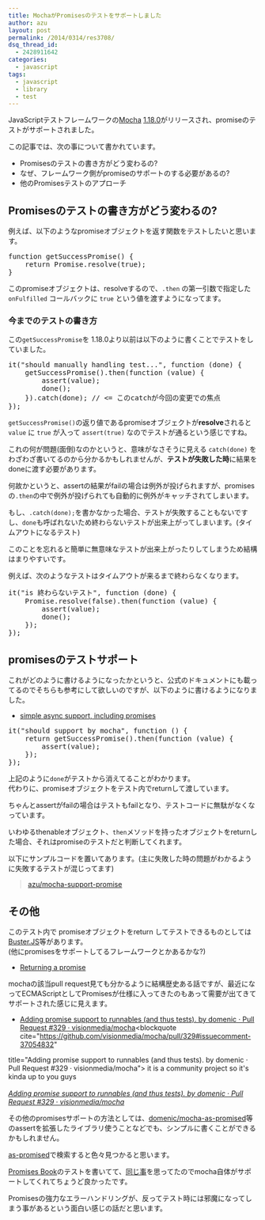 ```yaml
---
title: MochaがPromisesのテストをサポートしました
author: azu
layout: post
permalink: /2014/0314/res3708/
dsq_thread_id:
  - 2428911642
categories:
  - javascript
tags:
  - javascript
  - library
  - test
---
```

JavaScriptテストフレームワークの[Mocha][1] [1.18.0][2]がリリースされ、promiseのテストがサポートされました。

この記事では、次の事について書かれています。

*   Promisesのテストの書き方がどう変わるの?
*   なぜ、フレームワーク側がpromiseのサポートのする必要があるの?
*   他のPromisesテストのアプローチ

## Promisesのテストの書き方がどう変わるの?

例えば、以下のようなpromiseオブジェクトを返す関数をテストしたいと思います。

<div class="highlight">
  <pre><span class="kd">function</span> <span class="nx">getSuccessPromise</span><span class="p">()</span> <span class="p">{</span>
    <span class="k">return</span> <span class="nx">Promise</span><span class="p">.</span><span class="nx">resolve</span><span class="p">(</span><span class="kc">true</span><span class="p">);</span>
<span class="p">}</span>
</pre>
</div>

このpromiseオブジェクトは、resolveするので、`.then` の第一引数で指定した`onFulfilled` コールバックに `true` という値を渡すようになってます。

### 今までのテストの書き方

この`getSuccessPromise`を 1.18.0より以前は以下のように書くことでテストをしていました。

<div class="highlight">
  <pre><span class="nx">it</span><span class="p">(</span><span class="s2">"should manually handling test..."</span><span class="p">,</span> <span class="kd">function</span> <span class="p">(</span><span class="nx">done</span><span class="p">)</span> <span class="p">{</span>
    <span class="nx">getSuccessPromise</span><span class="p">().</span><span class="nx">then</span><span class="p">(</span><span class="kd">function</span> <span class="p">(</span><span class="nx">value</span><span class="p">)</span> <span class="p">{</span>
        <span class="nx">assert</span><span class="p">(</span><span class="nx">value</span><span class="p">);</span>
        <span class="nx">done</span><span class="p">();</span>
    <span class="p">}).</span><span class="k">catch</span><span class="p">(</span><span class="nx">done</span><span class="p">);</span> <span class="c1">// &lt;= このcatchが今回の変更での焦点</span>
<span class="p">});</span>
</pre>
</div>

`getSuccessPromise()`の返り値であるpromiseオブジェクトが**resolve**されると `value` に `true` が入って `assert(true)` なのでテストが通るという感じですね。

これの何が問題(面倒)なのかというと、意味がなさそうに見える `catch(done)` をわざわざ書いてるのから分かるかもしれませんが、**テストが失敗した時**に結果をdoneに渡す必要があります。

何故かというと、assertの結果がfailの場合は例外が投げられますが、promisesの`.then`の中で例外が投げられても自動的に例外がキャッチされてしまいます。

もし、`.catch(done);`を書かなかった場合、テストが失敗することもないですし、`done`も呼ばれないため終わらないテストが出来上がってしまいます。(タイムアウトになるテスト)

このことを忘れると簡単に無意味なテストが出来上がったりしてしまうため結構はまりやすいです。

例えば、次のようなテストはタイムアウトが来るまで終わらなくなります。

<div class="highlight">
  <pre><span class="nx">it</span><span class="p">(</span><span class="s2">"is 終わらないテスト"</span><span class="p">,</span> <span class="kd">function</span> <span class="p">(</span><span class="nx">done</span><span class="p">)</span> <span class="p">{</span>
    <span class="nx">Promise</span><span class="p">.</span><span class="nx">resolve</span><span class="p">(</span><span class="kc">false</span><span class="p">).</span><span class="nx">then</span><span class="p">(</span><span class="kd">function</span> <span class="p">(</span><span class="nx">value</span><span class="p">)</span> <span class="p">{</span>
        <span class="nx">assert</span><span class="p">(</span><span class="nx">value</span><span class="p">);</span>
        <span class="nx">done</span><span class="p">();</span>
    <span class="p">});</span>
<span class="p">});</span>
</pre>
</div>

## promisesのテストサポート

これがどのように書けるようになったかというと、公式のドキュメントにも載ってるのでそちらも参考にして欲しいのですが、以下のように書けるようになりました。

*   [simple async support, including promises][3]

<div class="highlight">
  <pre><span class="nx">it</span><span class="p">(</span><span class="s2">"should support by mocha"</span><span class="p">,</span> <span class="kd">function</span> <span class="p">()</span> <span class="p">{</span>
    <span class="k">return</span> <span class="nx">getSuccessPromise</span><span class="p">().</span><span class="nx">then</span><span class="p">(</span><span class="kd">function</span> <span class="p">(</span><span class="nx">value</span><span class="p">)</span> <span class="p">{</span>
        <span class="nx">assert</span><span class="p">(</span><span class="nx">value</span><span class="p">);</span>
    <span class="p">});</span>
<span class="p">});</span>
</pre>
</div>

上記のように`done`がテストから消えてることがわかります。  
代わりに、promiseオブジェクトをテスト内でreturnして渡しています。

ちゃんとassertがfailの場合はテストもfailとなり、テストコードに無駄がなくなっています。

いわゆるthenableオブジェクト、`then`メソッドを持ったオブジェクトをreturnした場合、それはpromiseのテストだと判断してくれます。

以下にサンプルコードを置いてあります。(主に失敗した時の問題がわかるように失敗するテストが混じってます)

> [azu/mocha-support-promise][4] 

## その他

このテスト内で promiseオブジェクトをreturn してテストできるものとしては[Buster.JS][5]等があります。  
(他にpromisesをサポートしてるフレームワークとかあるかな?)

*   [Returning a promise][6]

mochaの該当pull request見ても分かるように結構歴史ある話ですが、最近になってECMAScriptとしてPromisesが仕様に入ってきたのもあって需要が出てきてサポートされた感じに見えます。

*   [Adding promise support to runnables (and thus tests). by domenic · Pull Request #329 · visionmedia/mocha][7]<blockquote cite="https://github.com/visionmedia/mocha/pull/329#issuecomment-37054832"

  
title="Adding promise support to runnables (and thus tests). by domenic · Pull Request #329 · visionmedia/mocha">
it is a community project so it's kinda up to you guys  
<cite><br /> <a href="https://github.com/visionmedia/mocha/pull/329#issuecomment-37054832">Adding promise support to runnables (and thus tests). by domenic · Pull Request #329 · visionmedia/mocha</a><br /> </cite> </blockquote> 

その他のpromisesサポートの方法としては、[domenic/mocha-as-promised][8]等のassertを拡張したライブラリ使うことなどでも、シンプルに書くことができるかもしれません。

[as-promised][9]で検索すると色々見つかると思います。

[Promises Book][10]のテストを書いてて、[同じ事][11]を思ってたのでmocha自体がサポートしてくれてちょうど良かったです。

Promisesの強力なエラーハンドリングが、反ってテスト時には邪魔になってしまう事があるという面白い感じの話だと思います。

 [1]: http://visionmedia.github.io/mocha/ "Mocha"
 [2]: https://github.com/visionmedia/mocha/blob/master/History.md#1180--2014-03-13 "1.18.0"
 [3]: http://visionmedia.github.io/mocha/ "simple async support, including promises"
 [4]: https://github.com/azu/mocha-support-promise "azu/mocha-support-promise"
 [5]: http://docs.busterjs.org/en/latest/ "Buster.JS"
 [6]: http://docs.busterjs.org/en/latest/modules/buster-test/test-case/?highlight=promise#returning-a-promise "Returning a promise"
 [7]: https://github.com/visionmedia/mocha/pull/329 "Adding promise support to runnables (and thus tests). by domenic · Pull Request #329 · visionmedia/mocha"
 [8]: https://github.com/domenic/mocha-as-promised "domenic/mocha-as-promised"
 [9]: https://www.npmjs.org/search?q=%22as-promised%22 "as-promised"
 [10]: https://github.com/azu/promises-book "Promises Book"
 [11]: https://github.com/azu/promises-book/pull/1#discussion_r10548786 "[WIP] この書籍で扱う内容について by azu · Pull Request #1 · azu/promises-book"